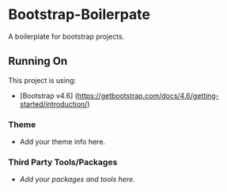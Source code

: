 # Bootstrap-Boilerpate
A boilerplate for bootstrap projects.

## Running On
This project is using:
- [Bootstrap v4.6] (https://getbootstrap.com/docs/4.6/getting-started/introduction/)

### Theme
- Add your theme info here.

### Third Party Tools/Packages
- *Add your packages and tools here.*